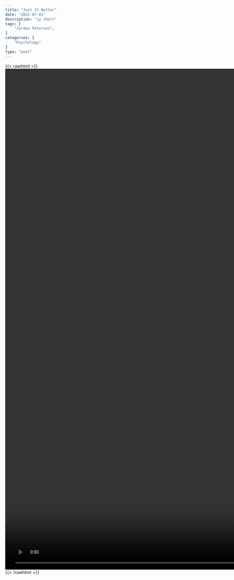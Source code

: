 ```yaml
---
title: "Just 1% Better"
date: "2022-07-01"
description: "jp short"
tags: [
    "Jordan Peterson",
]
categories: [
    "Psychology"
]
type: "post"
---
```

{{< rawhtml >}}
    <video style="height:40vh;width:auto" overflow="hidden" controls>
        <source src="https://clips.dev00ps.com/Jordan_Peterson/Just_1%25_better.mp4" type="video/mp4"> 
    </video>
{{< /rawhtml >}}

